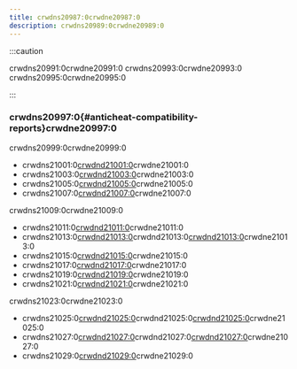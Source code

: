 ```yaml
---
title: crwdns20987:0crwdne20987:0
description: crwdns20989:0crwdne20989:0
---
```


:::caution

crwdns20991:0crwdne20991:0
crwdns20993:0crwdne20993:0 crwdns20995:0crwdne20995:0

:::

### crwdns20997:0{#anticheat-compatibility-reports}crwdne20997:0

crwdns20999:0crwdne20999:0

- crwdns21001:0[crwdnd21001:0](https://www.spigotmc.org/resources/1368/)crwdne21001:0
- crwdns21003:0[crwdnd21003:0](https://modrinth.com/plugin/lightanticheat)crwdne21003:0
- crwdns21005:0[crwdnd21005:0](https://builtbybit.com/resources/12832/)crwdne21005:0
- crwdns21007:0[crwdnd21007:0](https://www.spigotmc.org/resources/90766/)crwdne21007:0

crwdns21009:0crwdne21009:0

- crwdns21011:0[crwdnd21011:0](https://github.com/GrimAnticheat/Grim)crwdne21011:0
- crwdns21013:0[crwdnd21013:0](https://intave.ac)crwdnd21013:0[crwdnd21013:0](https://github.com/intave/bedrock)crwdne21013:0
- crwdns21015:0[crwdnd21015:0](https://matrix.rip/)crwdne21015:0
- crwdns21017:0[crwdnd21017:0](https://www.spigotmc.org/resources/25638/)crwdne21017:0
- crwdns21019:0[crwdnd21019:0](https://verus.ac)crwdne21019:0
- crwdns21021:0[crwdnd21021:0](https://www.spigotmc.org/resources/83626/)crwdne21021:0

crwdns21023:0crwdne21023:0

- crwdns21025:0[crwdnd21025:0](https://www.spigotmc.org/resources/69595/)crwdnd21025:0[crwdnd21025:0](https://github.com/TheDejavu/GodsEyeGeyserMC/releases)crwdne21025:0
- crwdns21027:0[crwdnd21027:0](https://ci.codemc.io/job/Updated-NoCheatPlus/job/Updated-NoCheatPlus/)crwdnd21027:0[crwdnd21027:0](https://github.com/Updated-NoCheatPlus/CompatNoCheatPlus/)crwdne21027:0
- crwdns21029:0[crwdnd21029:0](https://www.spigotmc.org/resources/66887/)crwdne21029:0
